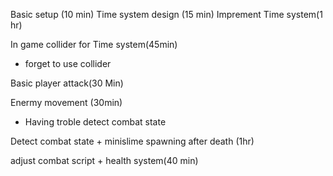 Basic setup (10 min)
Time system design (15 min)
Imprement Time system(1 hr)

In game collider for Time system(45min)

* forget to use collider

Basic player attack(30 Min)

Enermy movement (30min)

* Having troble detect combat state

Detect combat state + minislime spawning after death (1hr)

adjust combat script + health system(40 min)

